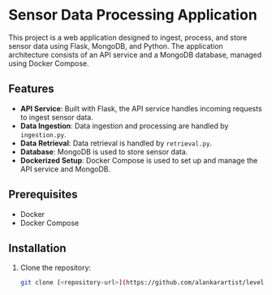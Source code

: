 # Sensor Data Processing Application

This project is a web application designed to ingest, process, and store sensor data using Flask, MongoDB, and Python. The application architecture consists of an API service and a MongoDB database, managed using Docker Compose.

## Features

- **API Service**: Built with Flask, the API service handles incoming requests to ingest sensor data.
- **Data Ingestion**: Data ingestion and processing are handled by `ingestion.py`.
- **Data Retrieval**: Data retrieval is handled by `retrieval.py`.
- **Database**: MongoDB is used to store sensor data.
- **Dockerized Setup**: Docker Compose is used to set up and manage the API service and MongoDB.

## Prerequisites

- Docker
- Docker Compose

## Installation

1. Clone the repository:
   ```bash
   git clone [<repository-url>](https://github.com/alankarartist/levelsfyi_r3_backend.git)

